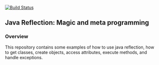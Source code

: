 [![Build Status](https://travis-ci.com/rafael-pieri/java-reflection-alura.svg?branch=master)](https://travis-ci.com/rafael-pieri/java-reflection-alura)

## Java Reflection: Magic and meta programming

### Overview
This repository contains some examples of how to use java reflection, 
how to get classes, create objects, access attributes, execute methods, and handle exceptions.
